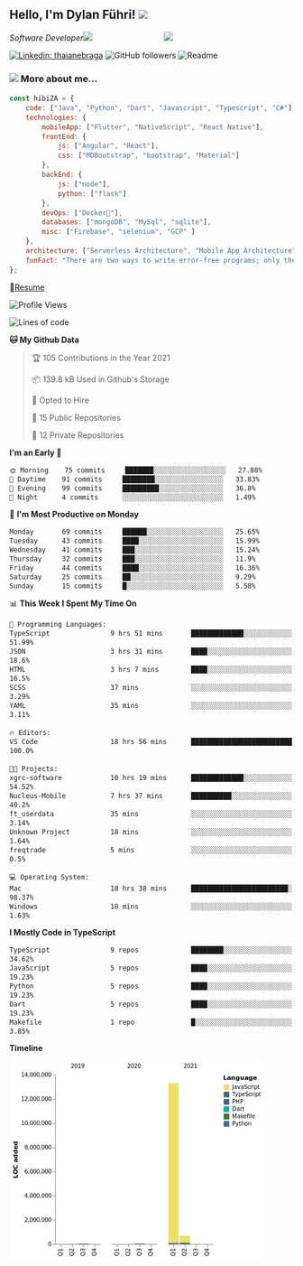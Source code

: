 <h2>Hello, I'm Dylan Führi! <img src="https://media.giphy.com/media/12oufCB0MyZ1Go/giphy.gif" width="50"></h2>
<img align='right' src="https://media.giphy.com/media/836HiJc7pgzy8iNXCn/giphy.gif" width="230">
<p><em>Software Developer</a><img src="https://media.giphy.com/media/WUlplcMpOCEmTGBtBW/giphy.gif" width="30"> 
</em></p>

[![Linkedin: thaianebraga](https://img.shields.io/badge/-Dylan-blue?style=flat-square&logo=Linkedin&logoColor=white&link=https://www.linkedin.com/in/dylan-fuhri/)](https://www.linkedin.com/in/dylan-fuhri/)
![GitHub followers](https://img.shields.io/github/followers/HibiZA?style=social)
![Readme](https://github.com/HibiZA/HibiZA/workflows/Readme/badge.svg)

### <img src="https://media.giphy.com/media/VgCDAzcKvsR6OM0uWg/giphy.gif" width="50"> More about me...  

```javascript
const hibiZA = {
    code: ["Java", "Python", "Dart", "Javascript", "Typescript", "C#"],
    technologies: {
        mobileApp: ["Flutter", "NativeScript", "React Native"],
        frontEnd: {
            js: ["Angular", "React"],
            css: ["MDBootstrap", "bootstrap", "Material"]
        },
        backEnd: {
            js: ["node"],
            python: ["flask"]
        },
        devOps: ["Docker🐳"],
        databases: ["mongoDB", "MySql", "sqlite"],
        misc: ["Firebase", "selenium", "GCP" ]
    },
    architecture: ["Serverless Architecture", "Mobile App Architecture"],
    funFact: "There are two ways to write error-free programs; only the third one works"
};
```
📝[Resume](https://drive.google.com/file/d/1RjxKCcvUeoyYgnL_eCwQ9zay77Ayr0Xu/view?usp=sharing)
<!--START_SECTION:waka-->
![Profile Views](http://img.shields.io/badge/Profile%20Views-0-blue)

![Lines of code](https://img.shields.io/badge/From%20Hello%20World%20I%27ve%20Written-14.1%20million%20lines%20of%20code-blue)

**🐱 My Github Data** 

> 🏆 105 Contributions in the Year 2021
 > 
> 📦 139.8 kB Used in Github's Storage 
 > 
> 💼 Opted to Hire
 > 
> 📜 15 Public Repositories 
 > 
> 🔑 12 Private Repositories  
 > 
**I'm an Early 🐤** 

```text
🌞 Morning    75 commits     ███████░░░░░░░░░░░░░░░░░░   27.88% 
🌆 Daytime    91 commits     ████████░░░░░░░░░░░░░░░░░   33.83% 
🌃 Evening    99 commits     █████████░░░░░░░░░░░░░░░░   36.8% 
🌙 Night      4 commits      ░░░░░░░░░░░░░░░░░░░░░░░░░   1.49%

```
📅 **I'm Most Productive on Monday** 

```text
Monday       69 commits     ██████░░░░░░░░░░░░░░░░░░░   25.65% 
Tuesday      43 commits     ████░░░░░░░░░░░░░░░░░░░░░   15.99% 
Wednesday    41 commits     ███░░░░░░░░░░░░░░░░░░░░░░   15.24% 
Thursday     32 commits     ███░░░░░░░░░░░░░░░░░░░░░░   11.9% 
Friday       44 commits     ████░░░░░░░░░░░░░░░░░░░░░   16.36% 
Saturday     25 commits     ██░░░░░░░░░░░░░░░░░░░░░░░   9.29% 
Sunday       15 commits     █░░░░░░░░░░░░░░░░░░░░░░░░   5.58%

```


📊 **This Week I Spent My Time On** 

```text
💬 Programming Languages: 
TypeScript               9 hrs 51 mins       █████████████░░░░░░░░░░░░   51.99% 
JSON                     3 hrs 31 mins       ████░░░░░░░░░░░░░░░░░░░░░   18.6% 
HTML                     3 hrs 7 mins        ████░░░░░░░░░░░░░░░░░░░░░   16.5% 
SCSS                     37 mins             ░░░░░░░░░░░░░░░░░░░░░░░░░   3.29% 
YAML                     35 mins             ░░░░░░░░░░░░░░░░░░░░░░░░░   3.11%

🔥 Editors: 
VS Code                  18 hrs 56 mins      █████████████████████████   100.0%

🐱‍💻 Projects: 
xgrc-software            10 hrs 19 mins      █████████████░░░░░░░░░░░░   54.52% 
Nucleus-Mobile           7 hrs 37 mins       ██████████░░░░░░░░░░░░░░░   40.2% 
ft_userdata              35 mins             ░░░░░░░░░░░░░░░░░░░░░░░░░   3.14% 
Unknown Project          18 mins             ░░░░░░░░░░░░░░░░░░░░░░░░░   1.64% 
freqtrade                5 mins              ░░░░░░░░░░░░░░░░░░░░░░░░░   0.5%

💻 Operating System: 
Mac                      18 hrs 38 mins      ████████████████████████░   98.37% 
Windows                  18 mins             ░░░░░░░░░░░░░░░░░░░░░░░░░   1.63%

```

**I Mostly Code in TypeScript** 

```text
TypeScript               9 repos             ████████░░░░░░░░░░░░░░░░░   34.62% 
JavaScript               5 repos             ████░░░░░░░░░░░░░░░░░░░░░   19.23% 
Python                   5 repos             ████░░░░░░░░░░░░░░░░░░░░░   19.23% 
Dart                     5 repos             ████░░░░░░░░░░░░░░░░░░░░░   19.23% 
Makefile                 1 repo              █░░░░░░░░░░░░░░░░░░░░░░░░   3.85%

```


**Timeline**

![Chart not found](https://raw.githubusercontent.com/HibiZA/HibiZA/master/charts/bar_graph.png) 


<!--END_SECTION:waka-->
